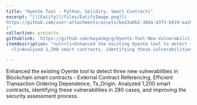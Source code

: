 ```yaml
---
title: "Oyente Tool - Python, Solidity, Smart Contracts"
excerpt: "[![Eatify](/files/EatifyImage.png)](
https://github.com/user-attachments/assets/bed3a0b2-30da-43f3-b919-ea206868ee2c
)"
collection: projects
githublink: 'https://github.com/mayankgrg/Oyente-Tool-New-Vulnerabilities'
itemdescription: "<ul><li>Enhanced the existing Oyente tool to detect three new vulnerabilities in Blockchain smart contracts - External Contract Referencing, Efficient Transaction Ordering Dependence, Tx_Origin.</li>
  <li>Analyzed 1,200 smart contracts, identifying these vulnerabilities in 280 cases, and improving the security assessment process.</li></ul>"

---
```



Enhanced the existing Oyente tool to detect three new vulnerabilities in Blockchain smart contracts - External Contract Referencing, Efficient Transaction Ordering Dependence, Tx_Origin.
Analyzed 1,200 smart contracts, identifying these vulnerabilities in 280 cases, and improving the security assessment process.
